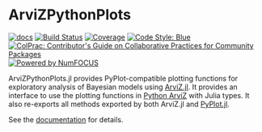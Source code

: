 # ArviZPythonPlots

[![docs](https://img.shields.io/badge/docs-ArviZ-blue.svg)](https://julia.arviz.org/ArviZPythonPlots)
[![Build Status](https://github.com/arviz-devs/ArviZPythonPlots.jl/actions/workflows/CI.yml/badge.svg?branch=main)](https://github.com/arviz-devs/ArviZPythonPlots.jl/actions/workflows/CI.yml?query=branch%3Amain)
[![Coverage](https://codecov.io/gh/arviz-devs/ArviZPythonPlots.jl/branch/main/graph/badge.svg)](https://codecov.io/gh/arviz-devs/ArviZPythonPlots.jl)
[![Code Style: Blue](https://img.shields.io/badge/code%20style-blue-4495d1.svg)](https://github.com/invenia/BlueStyle)
[![ColPrac: Contributor's Guide on Collaborative Practices for Community Packages](https://img.shields.io/badge/ColPrac-Contributor's%20Guide-blueviolet)](https://github.com/SciML/ColPrac)
[![Powered by NumFOCUS](https://img.shields.io/badge/powered%20by-NumFOCUS-orange.svg?style=flat&colorA=E1523D&colorB=007D8A)](https://numfocus.org)

ArviZPythonPlots.jl provides PyPlot-compatible plotting functions for exploratory analysis of Bayesian models using [ArviZ.jl](https://julia.arviz.org/).
It provides an interface to use the plotting functions in [Python ArviZ](https://python.arviz.org/) with Julia types.
It also re-exports all methods exported by both ArviZ.jl and [PyPlot.jl](https://github.com/JuliaPy/PyPlot.jl).

See the [documentation](https://julia.arviz.org/ArviZPythonPlots) for details.
